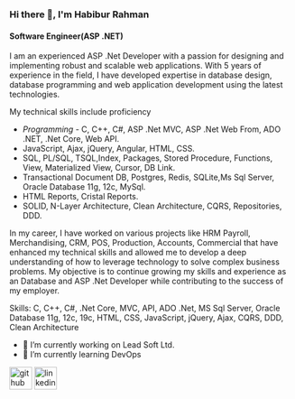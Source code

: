 ### Hi there 👋, I'm Habibur Rahman
#### Software Engineer(ASP .NET)

I am an experienced ASP .Net Developer with a passion for designing and implementing robust and scalable web applications. With 5 years of experience in the field, I have developed expertise in database design, database programming and web application development using the latest technologies.

My technical skills include proficiency 
- *Programming*
       - C, C++, C#, ASP .Net MVC, ASP .Net Web From, ADO .NET, .Net Core, Web API.
- JavaScript, Ajax, jQuery, Angular, HTML, CSS.
- SQL, PL/SQL, TSQL,Index, Packages, Stored Procedure, Functions, View, Materialized View, Cursor, DB Link.
- Transactional Document DB, Postgres, Redis, SQLite,Ms Sql Server, Oracle Database 11g, 12c, MySql. 
- HTML Reports, Cristal Reports.
- SOLID, N-Layer Architecture, Clean Architecture, CQRS, Repositories, DDD.

In my career, I have worked on various projects like HRM Payroll, Merchandising, CRM, POS, Production, Accounts, Commercial that have enhanced my technical skills and allowed me to develop a deep understanding of how to leverage technology to solve complex business problems. My objective is to continue growing my skills and experience as an Database and ASP .Net Developer while contributing to the success of my employer.

Skills: C, C++, C#, .Net Core, MVC, API, ADO .Net, MS Sql Server, Oracle Database 11g, 12c, 19c, HTML, CSS, JavaScript, jQuery, Ajax, CQRS, DDD, Clean Architecture

- 🔭 I’m currently working on Lead Soft Ltd. 
- 🌱 I’m currently learning DevOps 


[<img src='https://cdn.jsdelivr.net/npm/simple-icons@3.0.1/icons/github.svg' alt='github' height='40'>](https://github.com/https://github.com/Habib34seu)  [<img src='https://cdn.jsdelivr.net/npm/simple-icons@3.0.1/icons/linkedin.svg' alt='linkedin' height='40'>](https://www.linkedin.com/in/www.linkedin.com/in/seu-habib/)  

